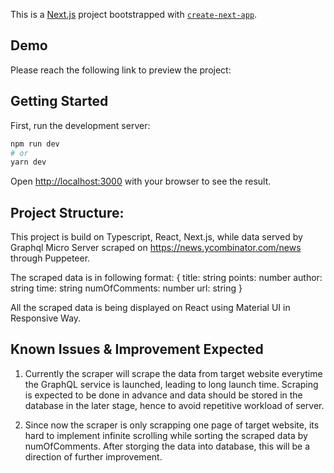 This is a [Next.js](https://nextjs.org/) project bootstrapped with [`create-next-app`](https://github.com/vercel/next.js/tree/canary/packages/create-next-app).

## Demo
Please reach the following link to preview the project: 

## Getting Started

First, run the development server:

```bash
npm run dev
# or
yarn dev
```

Open [http://localhost:3000](http://localhost:3000) with your browser to see the result.

## Project Structure:

This project is build on Typescript, React, Next.js, while data served by Graphql Micro Server scraped on https://news.ycombinator.com/news through Puppeteer.

The scraped data is in following format:
{
    title: string
    points: number
    author: string
    time: string
    numOfComments: number
    url: string
}

All the scraped data is being displayed on React using Material UI in Responsive Way.

## Known Issues & Improvement Expected

1. Currently the scraper will scrape the data from target website everytime the GraphQL service is launched, leading to long launch time. Scraping is expected to be done in advance and data should be stored in the database in the later stage, hence to avoid repetitive workload of server.

2. Since now the scraper is only scrapping one page of target website, its hard to implement infinite scrolling while sorting the scraped data by numOfComments. After storging the data into database, this will be a direction of further improvement.

